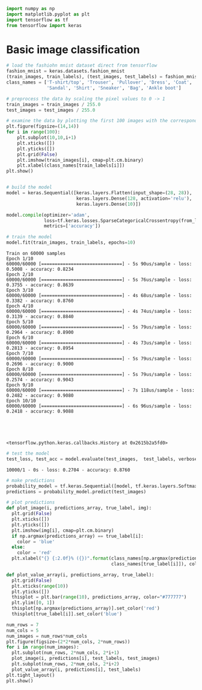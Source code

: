 

```python
import numpy as np
import matplotlib.pyplot as plt
import tensorflow as tf
from tensorflow import keras
```

# Basic image classification


```python
# load the fashiohn mnist dataset direct from tensorflow
fashion_mnist = keras.datasets.fashion_mnist
(train_images, train_labels), (test_images, test_labels) = fashion_mnist.load_data()
class_names = ['T-shirt/top', 'Trouser', 'Pullover', 'Dress', 'Coat',
               'Sandal', 'Shirt', 'Sneaker', 'Bag', 'Ankle boot']
```


```python
# preprocess the data by scaling the pixel values to 0 -> 1
train_images = train_images / 255.0
test_images = test_images / 255.0
```


```python
# examine the data by plotting the first 100 images with the corresponding training labels
plt.figure(figsize=(14,14))
for i in range(100):
    plt.subplot(10,10,i+1)
    plt.xticks([])
    plt.yticks([])
    plt.grid(False)
    plt.imshow(train_images[i], cmap=plt.cm.binary)
    plt.xlabel(class_names[train_labels[i]])
plt.show()
```


<img src="{{ site.url }}{{ site.baseurl }}/images/2020-10-05-tensorflow-cheatsheet/tensorflow1.png" alt="">


```python
# build the model
model = keras.Sequential([keras.layers.Flatten(input_shape=(28, 28)),
                          keras.layers.Dense(128, activation='relu'),
                          keras.layers.Dense(10)])

model.compile(optimizer='adam',
              loss=tf.keras.losses.SparseCategoricalCrossentropy(from_logits=True),
              metrics=['accuracy'])
```


```python
# train the model
model.fit(train_images, train_labels, epochs=10)
```

    Train on 60000 samples
    Epoch 1/10
    60000/60000 [==============================] - 5s 90us/sample - loss: 0.5008 - accuracy: 0.8234
    Epoch 2/10
    60000/60000 [==============================] - 5s 76us/sample - loss: 0.3755 - accuracy: 0.8639
    Epoch 3/10
    60000/60000 [==============================] - 4s 68us/sample - loss: 0.3382 - accuracy: 0.8760
    Epoch 4/10
    60000/60000 [==============================] - 4s 74us/sample - loss: 0.3139 - accuracy: 0.8840
    Epoch 5/10
    60000/60000 [==============================] - 5s 79us/sample - loss: 0.2964 - accuracy: 0.8900
    Epoch 6/10
    60000/60000 [==============================] - 4s 73us/sample - loss: 0.2813 - accuracy: 0.8954
    Epoch 7/10
    60000/60000 [==============================] - 5s 79us/sample - loss: 0.2696 - accuracy: 0.9000
    Epoch 8/10
    60000/60000 [==============================] - 5s 79us/sample - loss: 0.2574 - accuracy: 0.9043
    Epoch 9/10
    60000/60000 [==============================] - 7s 118us/sample - loss: 0.2482 - accuracy: 0.9080
    Epoch 10/10
    60000/60000 [==============================] - 6s 96us/sample - loss: 0.2418 - accuracy: 0.9088
    




    <tensorflow.python.keras.callbacks.History at 0x2615b2a5fd0>




```python
# test the model
test_loss, test_acc = model.evaluate(test_images,  test_labels, verbose=2)
```

    10000/1 - 0s - loss: 0.2704 - accuracy: 0.8760
    


```python
# make predictions
probability_model = tf.keras.Sequential([model, tf.keras.layers.Softmax()])
predictions = probability_model.predict(test_images)
```


```python
# plot predictions
def plot_image(i, predictions_array, true_label, img):
  plt.grid(False)
  plt.xticks([])
  plt.yticks([])
  plt.imshow(img[i], cmap=plt.cm.binary)
  if np.argmax(predictions_array) == true_label[i]:
    color = 'blue'
  else:
    color = 'red'
  plt.xlabel("{} {:2.0f}% ({})".format(class_names[np.argmax(predictions_array)],100*np.max(predictions_array),
                                       class_names[true_label[i]]), color=color)

def plot_value_array(i, predictions_array, true_label):
  plt.grid(False)
  plt.xticks(range(10))
  plt.yticks([])
  thisplot = plt.bar(range(10), predictions_array, color="#777777")
  plt.ylim([0, 1])
  thisplot[np.argmax(predictions_array)].set_color('red')
  thisplot[true_label[i]].set_color('blue')

num_rows = 7
num_cols = 5
num_images = num_rows*num_cols
plt.figure(figsize=(2*2*num_cols, 2*num_rows))
for i in range(num_images):
  plt.subplot(num_rows, 2*num_cols, 2*i+1)
  plot_image(i, predictions[i], test_labels, test_images)
  plt.subplot(num_rows, 2*num_cols, 2*i+2)
  plot_value_array(i, predictions[i], test_labels)
plt.tight_layout()
plt.show()
```

<img src="{{ site.url }}{{ site.baseurl }}/images/2020-10-05-tensorflow-cheatsheet/tensorflow2.png" alt="">
